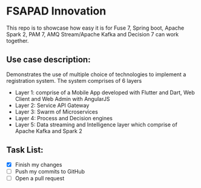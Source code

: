 # FSAPAD Innovation
This repo is to showcase how easy it is for Fuse 7, Spring boot, Apache Spark 2, PAM 7, AMQ Stream/Apache Kafka and Decision 7  can work together.

## Use case description:
Demonstrates the use of multiple choice of technologies to implement a registration system. The system comprises of 6 layers
- Layer 1: comprise of a Mobile App developed with Flutter and Dart, Web Client and Web Admin with AngularJS
- Layer 2: Service API Gateway
- Layer 3: Swarm of Microservices
- Layer 4: Process and Decision engines
- Layer 5: Data streaming and Intelligence layer which comprise of Apache Kafka and Spark 2

## Task List:
- [x] Finish my changes
- [ ] Push my commits to GitHub
- [ ] Open a pull request
